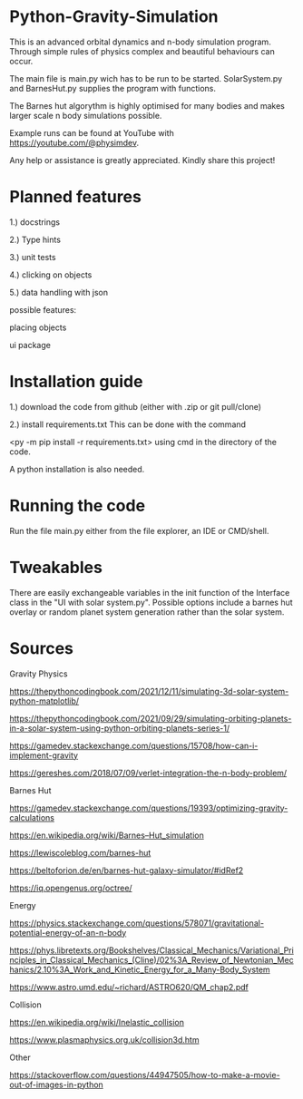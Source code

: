 # Python-Gravity-Simulation

This is an advanced orbital dynamics and n-body simulation program.
Through simple rules of physics complex and beautiful behaviours can occur.

The main file is main.py wich has to be run  to be started.
SolarSystem.py and BarnesHut.py supplies the program with functions.

The Barnes hut algorythm is highly optimised for many bodies and 
makes larger scale n body simulations possible.

Example runs can be found at YouTube with https://youtube.com/@physimdev.

Any help or assistance is greatly appreciated.
Kindly share this project!

# Planned features
1.) docstrings

2.) Type hints

3.) unit tests

4.) clicking on objects

5.) data handling with json



possible features:

placing objects

ui package 

# Installation guide
1.) download the code from github (either with .zip or git pull/clone)

2.) install requirements.txt
This can be done with the command 

<py -m pip install -r requirements.txt> 
  using cmd in the directory of the code.

A python installation is also needed.

# Running the code
Run the file main.py either from the file explorer, an IDE or CMD/shell.

# Tweakables
There are easily exchangeable variables in the init function of the Interface class in the "UI with solar system.py". 
Possible options include a barnes hut overlay or random planet system generation rather than the solar system.

# Sources



Gravity Physics

https://thepythoncodingbook.com/2021/12/11/simulating-3d-solar-system-python-matplotlib/

https://thepythoncodingbook.com/2021/09/29/simulating-orbiting-planets-in-a-solar-system-using-python-orbiting-planets-series-1/

https://gamedev.stackexchange.com/questions/15708/how-can-i-implement-gravity

https://gereshes.com/2018/07/09/verlet-integration-the-n-body-problem/




Barnes Hut

https://gamedev.stackexchange.com/questions/19393/optimizing-gravity-calculations

https://en.wikipedia.org/wiki/Barnes–Hut_simulation

https://lewiscoleblog.com/barnes-hut

https://beltoforion.de/en/barnes-hut-galaxy-simulator/#idRef2

https://iq.opengenus.org/octree/



Energy


https://physics.stackexchange.com/questions/578071/gravitational-potential-energy-of-an-n-body

https://phys.libretexts.org/Bookshelves/Classical_Mechanics/Variational_Principles_in_Classical_Mechanics_(Cline)/02%3A_Review_of_Newtonian_Mechanics/2.10%3A_Work_and_Kinetic_Energy_for_a_Many-Body_System

https://www.astro.umd.edu/~richard/ASTRO620/QM_chap2.pdf


Collision

https://en.wikipedia.org/wiki/Inelastic_collision

https://www.plasmaphysics.org.uk/collision3d.htm



Other

https://stackoverflow.com/questions/44947505/how-to-make-a-movie-out-of-images-in-python



